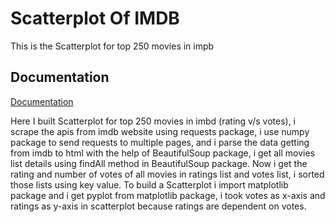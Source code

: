 
# Scatterplot Of IMDB

This is the Scatterplot for top 250 movies in impb 

## Documentation

[Documentation](https://linktodocumentation)

Here I built Scatterplot for top 250 movies in imbd (rating v/s votes), i scrape the apis from imdb website using requests package, i use numpy package to send requests to multiple pages, and i parse the data getting from imdb to html with the help of BeautifulSoup package, i get all movies list details using findAll method in BeautifulSoup package.
Now i get the rating and number of votes of all movies in ratings list and votes list, i sorted those lists using key value. To build a Scatterplot i import matplotlib package and i get pyplot from matplotlib package, i took votes as x-axis and ratings as y-axis in scatterplot because ratings are dependent on votes.
